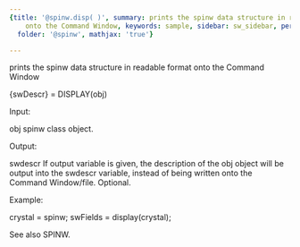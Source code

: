 ```yaml
---
{title: '@spinw.disp( )', summary: prints the spinw data structure in readable format
    onto the Command Window, keywords: sample, sidebar: sw_sidebar, permalink: spinw_disp.html,
  folder: '@spinw', mathjax: 'true'}

---
```

prints the spinw data structure in readable format onto the Command Window
 
{swDescr} = DISPLAY(obj)
 
Input:
 
obj       spinw class object.
 
Output:
 
swdescr   If output variable is given, the description of the obj object
          will be output into the swdescr variable, instead of being
          written onto the Command Window/file. Optional.
 
Example:
 
crystal = spinw;
swFields = display(crystal);
 
See also SPINW.
 
